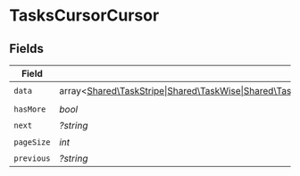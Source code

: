 # TasksCursorCursor


## Fields

| Field                                                                                                                                                                                                               | Type                                                                                                                                                                                                                | Required                                                                                                                                                                                                            | Description                                                                                                                                                                                                         | Example                                                                                                                                                                                                             |
| ------------------------------------------------------------------------------------------------------------------------------------------------------------------------------------------------------------------- | ------------------------------------------------------------------------------------------------------------------------------------------------------------------------------------------------------------------- | ------------------------------------------------------------------------------------------------------------------------------------------------------------------------------------------------------------------- | ------------------------------------------------------------------------------------------------------------------------------------------------------------------------------------------------------------------- | ------------------------------------------------------------------------------------------------------------------------------------------------------------------------------------------------------------------- |
| `data`                                                                                                                                                                                                              | array<[Shared\TaskStripe\|Shared\TaskWise\|Shared\TaskCurrencyCloud\|Shared\TaskDummyPay\|Shared\TaskModulr\|Shared\TaskBankingCircle\|Shared\TaskMangoPay\|Shared\TaskMoneycorp](../../Models/Shared/TasksCursorData.md)> | :heavy_check_mark:                                                                                                                                                                                                  | N/A                                                                                                                                                                                                                 |                                                                                                                                                                                                                     |
| `hasMore`                                                                                                                                                                                                           | *bool*                                                                                                                                                                                                              | :heavy_check_mark:                                                                                                                                                                                                  | N/A                                                                                                                                                                                                                 | false                                                                                                                                                                                                               |
| `next`                                                                                                                                                                                                              | *?string*                                                                                                                                                                                                           | :heavy_minus_sign:                                                                                                                                                                                                  | N/A                                                                                                                                                                                                                 |                                                                                                                                                                                                                     |
| `pageSize`                                                                                                                                                                                                          | *int*                                                                                                                                                                                                               | :heavy_check_mark:                                                                                                                                                                                                  | N/A                                                                                                                                                                                                                 | 15                                                                                                                                                                                                                  |
| `previous`                                                                                                                                                                                                          | *?string*                                                                                                                                                                                                           | :heavy_minus_sign:                                                                                                                                                                                                  | N/A                                                                                                                                                                                                                 | YXVsdCBhbmQgYSBtYXhpbXVtIG1heF9yZXN1bHRzLol=                                                                                                                                                                        |